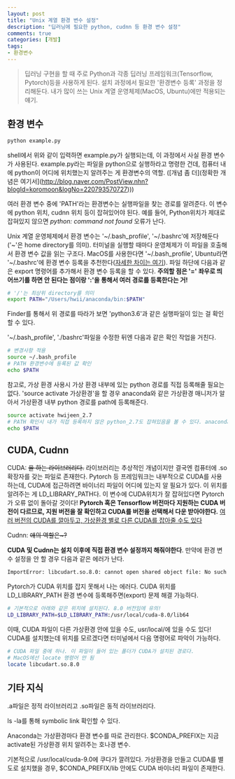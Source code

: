 ```yaml
---
layout: post
title: "Unix 계열 환경 변수 설정"
description: "딥러닝에 필요한 python, cudnn 등 환경 변수 설정"
comments: true
categories: [개발]
tags:
- 환경변수
---
```




> 딥러닝 구현을 할 때 주로 Python과 각종 딥러닝 프레임워크(Tensorflow, Pytorch)등을 사용하게 된다. 설치 과정에서 필요한 '환경변수 등록' 과정을 정리해둔다. 내가 많이 쓰는 Unix 계열 운영체제(MacOS, Ubuntu)에만 적용되는 얘기. 



## 환경 변수

```bash
python example.py
```

shell에서 위와 같이 입력하면 example.py가 실행되는데, 이 과정에서 사실 환경 변수가 사용된다. example.py라는 파일을 python으로 실행하라고 명령한 건데, 컴퓨터 내에 python이 어디에 위치했는지 알려주는 게 환경변수의 역할. ([개념 좀 더](정확한 개념은 여기서](http://blog.naver.com/PostView.nhn?blogId=koromoon&logNo=220793570727)))

여러 환경 변수 중에 'PATH'라는 환경변수는 실행파일을 찾는 경로를 알려준다. 이 변수에 python 위치, cudnn 위치 등이 잡혀있어야 된다. 예를 들어, Python위치가 제대로 잡혀있지 않으면 *python: command not found* 오류가 난다.

Unix 계열 운영체제에서 환경 변수는 '~/.bash_profile', '~/.bashrc'에 저장해둔다('~'은 home directory를 의미). 터미널을 실행할 때마다 운영체제가 이 파일을 호출해서 환경 변수 값을 읽는 구조다. MacOS를 사용한다면 '~/.bash_profile', Ubuntu라면 '~/.bashrc'에 환경 변수 등록을 추천한다([자세한 차이는 여기](http://uroa.tistory.com/114)). 파일 하단에 다음과 같은 export 명령어를 추가해서 환경 변수 등록을 할 수 있다. **주의할 점은 '=' 좌우로 띄어쓰기를 하면 안 된다는 점이랑 ':'을 통해서 여러 경로를 등록한다는 거!**

```bash
# '/'는 최상위 directory를 의미
export PATH="/Users/hwii/anaconda/bin:$PATH"
```

Finder를 통해서 위 경로를 따라가 보면 'python3.6'과 같은 실행파일이 있는 걸 확인할 수 있다.

'~/.bash_profile', './bashrc'파일을 수정한 뒤엔 다음과 같은 확인 작업을 거친다.

```bash
# 변경사항 적용
source ~/.bash_profile
# PATH 환경변수에 등록된 값 확인
echo $PATH
```

참고로, 가상 환경 사용시 가상 환경 내부에 있는 python 경로를 직접 등록해줄 필요는 없다. 'source activate 가상환경'을 할 경우 anaconda와 같은 가상환경 매니저가 알아서 가상환경 내부 python 경로를 path에 등록해준다.

```bash
source activate hwijeen_2.7
# PATH 확인시 내가 직접 등록하지 않은 python_2.7도 잡혀있음을 볼 수 있다. anaconda가 대신 잡아준 거다.
echo $PATH
```



## CUDA, Cudnn

CUDA: ~~을 하는 라이브러리다.~~ 라이브러리는 추상적인 개념이지만 결국엔 컴퓨터에 .so 확장자를 갖는 파일로 존재한다. Pytorch 등 프레임워크는 내부적으로 CUDA를 사용하는데, CUDA에 접근하려면 바이너리 파일이 어디에 있는지 알 필요가 있다. 이 위치를 알려주는 게 LD_LIBRARY_PATH다. 이 변수에 CUDA위치가 잘 잡혀있다면 Pytorch가 오류 없이 돌아갈 것이다! **Pytorch 혹은 Tensorflow 버전마다 지원하는 CUDA 버전이 다르므로, 지원 버전을 잘 확인하고 CUDA를 버전을 선택해서 다운 받아야한다.** [여러 버전의 CUDA를 깔아두고, 가상환경 별로 다른 CUDA를 잡아줄 수도 있다](https://blog.kovalevskyi.com/multiple-version-of-cuda-libraries-on-the-same-machine-b9502d50ae77)

Cudnn:  ~~얘의 역할은~?~~

**CUDA 및 Cudnn는 설치 이후에 직접 환경 변수 설정까지 해줘야한다**. 만약에 환경 변수 설정을 안 할 경우 다음과 같은 에러가 난다.

```bash
ImportError: libcudart.so.8.0: cannot open shared object file: No such file or directory
```

Pytorch가 CUDA 위치를 잡지 못해서 나는 에러다. CUDA 위치를 LD_LIBRARY_PATH 환경 변수에 등록해주면(export) 문제 해결 가능하다. 

```bash
# 기본적으로 아래와 같은 위치에 설치된다. 8.0 버전임에 유의!
LD_LIBRARY_PATH=$LD_LIBRARY_PATH:/usr/local/cuda-8.0/lib64
```

이때, CUDA 파일이 다른 가상환경 안에 있을 수도, usr/local/에 있을 수도 있다! CUDA를 설치했는데 위치를 모르겠다면 터미널에서 다음 명령어로 파악이 가능하다.

```bash
# CUDA 파일 중에 하나. 이 파일이 들어 있는 폴더가 CUDA가 설치된 경로다.
# MacOS에선 locate 명령어 안 됨
locate libcudart.so.8.0
```



## 기타 지식

.a파일은 정적 라이브러리고 .so파일은 동적 라이브러리다. 

ls -la를 통해 symbolic link 확인할 수 있다.

Anaconda는 가상환경마다 환경 변수를 따로 관리한다. $CONDA_PREFIX는 지금 activate된 가상환경 위치 알려주는 호나경 변수.

기본적으로 /usr/local/cuda-9.0에 쿠다가 깔려있다. 가상환경을 만들고 CUDA를 별도로 설치했을 경우, $CONDA_PREFIX/lib 안에도 CUDA 바이너리 파일이 존재한다.

